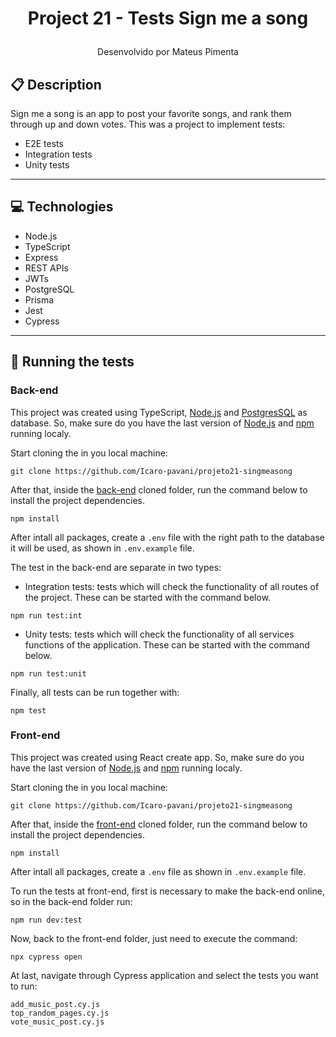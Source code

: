 # <p align = "center"> Project 21 - Tests Sign me a song </p>

<p align = "center"> Desenvolvido por Mateus Pimenta </p>

## :clipboard: Description

Sign me a song is an app to post your favorite songs, and rank them through up and down votes. This was a project to implement tests:
- E2E tests
- Integration tests
- Unity tests

---

## :computer: Technologies

- Node.js
- TypeScript
- Express
- REST APIs
- JWTs
- PostgreSQL
- Prisma
- Jest
- Cypress

---

## 🏁 Running the tests

### Back-end

This project was created using TypeScript, [Node.js](https://nodejs.org/en/download/) and [PostgresSQL](https://www.postgresql.org/) as database. So, make sure do you have the last version of [Node.js](https://nodejs.org/en/download/) and [npm](https://www.npmjs.com/) running localy.

Start cloning the in you local machine:

```
git clone https://github.com/Icaro-pavani/projeto21-singmeasong
```

After that, inside the [back-end]( https://github.com/xPimenta/projeto21-singmeasong/tree/main/back-end ) cloned folder, run the command below to install the project dependencies.

```
npm install
```

After intall all packages, create a `.env` file with the right path to the database it will be used, as shown in `.env.example` file.

The test in the back-end are separate in two types:

- Integration tests: tests which will check the functionality of all routes of the project. These can be started with the command below.

```
npm run test:int
```

- Unity tests: tests which will check the functionality of all services functions of the application. These can be started with the command below.

```
npm run test:unit
```

Finally, all tests can be run together with:

```
npm test
```

### Front-end

This project was created using React create app. So, make sure do you have the last version of [Node.js](https://nodejs.org/en/download/) and [npm](https://www.npmjs.com/) running localy.

Start cloning the in you local machine:

```
git clone https://github.com/Icaro-pavani/projeto21-singmeasong
```

After that, inside the [front-end](https://github.com/xPimenta/projeto21-singmeasong/tree/main/front-end) cloned folder, run the command below to install the project dependencies.

```
npm install
```

After intall all packages, create a `.env` file as shown in `.env.example` file.

To run the tests at front-end, first is necessary to make the back-end online, so in the back-end folder run:

```
npm run dev:test
```

Now, back to the front-end folder, just need to execute the command:

```
npx cypress open
```

At last, navigate through Cypress application and select the tests you want to run:

```
add_music_post.cy.js
top_random_pages.cy.js
vote_music_post.cy.js
```
